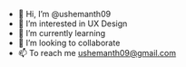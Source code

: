 - 👋 Hi, I’m @ushemanth09
- 👀 I’m interested in UX Design
- 🌱 I’m currently learning 
- 💞️ I’m looking to collaborate 
- 📫 To reach me ushemanth09@gmail.com

<!---
ushemanth09/ushemanth09 is a ✨ special ✨ repository because its `README.md` (this file) appears on your GitHub profile.
You can click the Preview link to take a look at your changes.
--->
